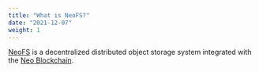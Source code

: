 ```yaml
---
title: "What is NeoFS?"
date: "2021-12-07"
weight: 1
---
```


[NeoFS](https://fs.neo.org) is a decentralized distributed object storage system
integrated with the [Neo Blockchain](https://neo.org).


